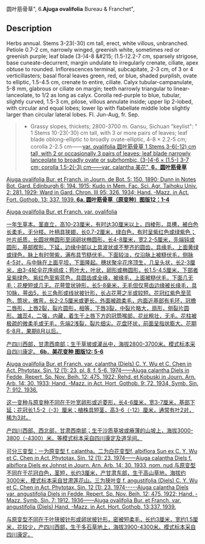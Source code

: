 圆叶筋骨草",
6.**Ajuga ovalifolia** Bureau & Franchet",

## Description
Herbs annual. Stems 3-23(-30) cm tall, erect, white villous, unbranched. Petiole 0.7-2 cm, narrowly winged, greenish white, sometimes red or greenish purple; leaf blade (3-)4-8 &amp;#215; (1.5-)2.2-7 cm, sparsely strigose, base cuneate-decurrent, margin undulate to irregularly crenate, ciliate, apex obtuse to rounded. Inflorescences terminal, subcapitate, 2-3 cm, of 3 or 4 verticillasters; basal floral leaves green, red, or blue, shaded purplish, ovate to elliptic, 1.5-4.5 cm, crenate to entire, ciliate. Calyx tubular-campanulate, 5-8 mm, glabrous or ciliate on margin; teeth narrowly triangular to linear-lanceolate, to 1/2 as long as calyx. Corolla red-purple to blue, tubular, slightly curved, 1.5-3 cm, pilose, villous annulate inside; upper lip 2-lobed, with circular and equal lobes; lower lip with flabellate middle lobe slightly larger than circular lateral lobes. Fl. Jun-Aug, fr. Sep.

> * Grassy slopes, thickets; 2800-3700 m. Gansu, Sichuan
  "keylist": "
1 Stems 10-23(-30) cm tall, with 3 or more pairs  of leaves; leaf blade oblong-elliptic to broadly  ovate-elliptic, 4-8 &#215; 2.2-5 cm; corolla 2-2.5 cm——<a href='/info/Ajuga ovalifolia var. ovalifolia?t=foc'>var. ovalifolia 圆叶筋骨草
1 Stems 3-6(-12) cm tall, with 2 or occasionally 3 pairs of leaves; leaf blade narrowly lanceolate to broadly ovate or subrhombic, (3-)4-6 &#215; (1.5-) 3-7 cm; corolla 1.5-2(-3) cm——<a href='/info/Ajuga ovalifolia var. calantha?t=foc'>var. calantha 美花",
**6．圆叶筋骨草**

Ajuga ovalifolia Bur. et Franch. in Journ. de Bot. 5: 150. 1890; Dunn in Notes Bot. Gard. Edinburgh 6: 194. 1915; Kudo in Mem. Fac. Sci. Agr. Taihoku Univ. 2: 281. 1929; Ward in Gard. Chron. III 95: 326. 1934; Hand. -Mazz. in Act. Fort. Gothob. 13: 337. 1939.
**6a. 圆叶筋骨草（原变种）图版12：1-4**

Ajuga ovalifolia Bur. et Franch. var. ovalifolia

一年生草本。茎直立，高10-23厘米，有时达30厘米以上，四棱形，具槽，被白色长柔毛，无分枝。叶柄具狭翅，长0.7-2厘米，绿白色，有时呈紫红色或绿紫色；叶片纸质，长圆状椭圆形至阔卵状椭圆形，长4-8厘米，宽2.2-5厘米，先端钝或圆形，基部楔形，下延，边缘中部以上具波状或不整齐的圆齿，具缘毛，上面黄绿或绿色，脉上有时带紫，满布具节糙伏毛，下面较淡，仅沿脉上被糙伏毛，侧脉4-5对，与中脉在上面平坦，下面隆起。穗状聚伞花序顶生，几呈头状，长2-3厘米，由3-4轮伞花序组成；苞叶大，叶状，卵形或椭圆形，长1.5-4.5厘米，下部者呈紫绿色、紫红色至紫蓝色，具圆齿或全缘，被缘毛，上面被糙伏毛，下面几无毛；花梗短或几无。花萼管状钟形，长5-8毫米，无毛但仅萼齿边缘被长缘毛，具10脉，萼齿5，长三角形或线状披针形，长占花萼之半或较短。花冠红紫色至蓝色，筒状，微弯，长2-2.5厘米或更长，外面被疏柔毛，内面近基部有毛环，冠檐二唇形，上唇2裂，裂片圆形，相等，下唇3裂，中裂片略大，扇形，侧裂片圆形。雄蕊4，二强，内藏，着生于上唇下方的冠筒喉部，花丝粗壮，无毛。花柱被极疏的微柔毛或无毛，先端2浅裂，裂片细尖。花盘环状，前面呈指状膨大。花期6-8月，果期8月以后。

产四川西部，甘肃西南部；生于草坡或灌丛中，海拔2800-3700米。模式标本采自四川康定。
**6b．美花变种 图版12: 5-6**

Ajuga ovalifolia Bur. et Franch. var. calantha (Diels) C. Y. Wu et C. Chen in Act. Phytotax. Sin. 12 (1): 23, pl. 8, f. 5-6. 1974——Ajuga calantha Diels in Fedde, Repert. Sp. Nov. Beih. 12: 475. 1922; Rehd. et Kobuski in Journ. Arn. Arb. 14: 30. 1933; Hand. -Mazz. in Act. Hort, Gothob. 9: 72. 1934, Symb. Sin. 7: 912. 1936.

这一变种与原变种不同在于叶宽卵形或近菱形，长4-6厘米，宽3-7厘米，基部下延；花冠长1.5-2（-3）厘米；植株具短茎，高3-6（-12）厘米，通常有叶2对，稀为3对。

产四川西部、西北部，甘肃西南部；生于沙质草坡或瘠薄的山坡上，海拔3000-3800（-4300）米。等模式标本采自四川康定及道孚间。

可分三变型：一为原变型 f. calantha。二为白花变型f. albiflora Sun ex C. Y. Wu et C. Chen in Act. Phytotax. Sin. 12 (1): 23. 1974——Ajuga calantha Diels f. albiflora Diels ex Johnst in Journ. Arn. Arb. 14: 30. 1933, nom. nud 与原变型不同在于花冠白色，茎短，长约3厘米，产甘肃东部，生于高山草地，海拔约3000米，模式标本采自甘肃莲花山。三为狭叶变 f. angustifolia (Diels) C. Y. Wu et C. Chen in Act. Phytotax. Sin. 12 (1): 23. 1974-----Ajuga calantha Diels var. angustifolia Diels in Fedde, Repert. Sp. Nov. Beih. 12: 475. 1922; Hand. -Mazz. Symb. Sin. 7: 1912. 1936——Ajuga ovalifolia Bur. et Franch. var. angustifolia (Diels) Hand. -Mazz. in Act. Hort. Gothob. 13:337. 1939.

与原变型不同在于叶狭披针形或卵状披针形，密被短柔毛，长约3厘米，宽约1.5厘米，花较少，产四川西部，生于多石草地上，海拔3900-4300米。模式标本采自四川康定。
